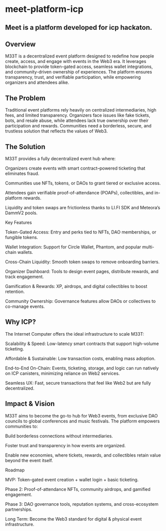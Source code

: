 # meet-platform-icp

## Meet is a platform developed for icp hackaton.

## Overview

M33T is a decentralized event platform designed to redefine how people create, access, and engage with events in the Web3 era. It leverages blockchain to provide token-gated access, seamless wallet integrations, and community-driven ownership of experiences. The platform ensures transparency, trust, and verifiable participation, while empowering organizers and attendees alike.

## The Problem

Traditional event platforms rely heavily on centralized intermediaries, high fees, and limited transparency. Organizers face issues like fake tickets, bots, and resale abuse, while attendees lack true ownership over their participation and rewards. Communities need a borderless, secure, and trustless solution that reflects the values of Web3.

## The Solution

M33T provides a fully decentralized event hub where:

Organizers create events with smart contract–powered ticketing that eliminates fraud.

Communities use NFTs, tokens, or DAOs to grant tiered or exclusive access.

Attendees gain verifiable proof-of-attendance (POAPs), collectibles, and in-platform rewards.

Liquidity and token swaps are frictionless thanks to LI.FI SDK and Meteora’s DammV2 pools.

Key Features

Token-Gated Access: Entry and perks tied to NFTs, DAO memberships, or fungible tokens.

Wallet Integration: Support for Circle Wallet, Phantom, and popular multi-chain wallets.

Cross-Chain Liquidity: Smooth token swaps to remove onboarding barriers.

Organizer Dashboard: Tools to design event pages, distribute rewards, and track engagement.

Gamification & Rewards: XP, airdrops, and digital collectibles to boost retention.

Community Ownership: Governance features allow DAOs or collectives to co-manage events.

## Why ICP?

The Internet Computer offers the ideal infrastructure to scale M33T:

Scalability & Speed: Low-latency smart contracts that support high-volume ticketing.

Affordable & Sustainable: Low transaction costs, enabling mass adoption.

End-to-End On-Chain: Events, ticketing, storage, and logic can run natively on ICP canisters, minimizing reliance on Web2 services.

Seamless UX: Fast, secure transactions that feel like Web2 but are fully decentralized.

## Impact & Vision

M33T aims to become the go-to hub for Web3 events, from exclusive DAO councils to global conferences and music festivals. The platform empowers communities to:

Build borderless connections without intermediaries.

Foster trust and transparency in how events are organized.

Enable new economies, where tickets, rewards, and collectibles retain value beyond the event itself.

Roadmap

MVP: Token-gated event creation + wallet login + basic ticketing.

Phase 2: Proof-of-attendance NFTs, community airdrops, and gamified engagement.

Phase 3: DAO governance tools, reputation systems, and cross-ecosystem partnerships.

Long Term: Become the Web3 standard for digital & physical event infrastructure.
